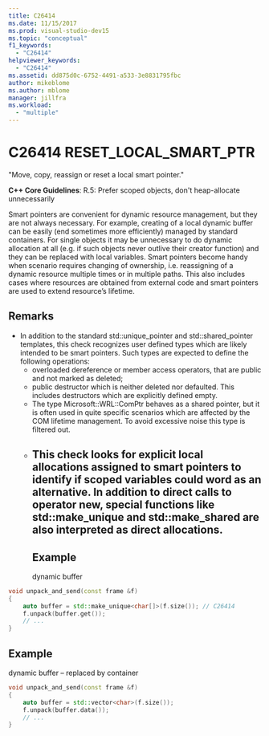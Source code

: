 ```yaml
---
title: C26414
ms.date: 11/15/2017
ms.prod: visual-studio-dev15
ms.topic: "conceptual"
f1_keywords:
  - "C26414"
helpviewer_keywords:
  - "C26414"
ms.assetid: dd875d0c-6752-4491-a533-3e8831795fbc
author: mikeblome
ms.author: mblome
manager: jillfra
ms.workload:
  - "multiple"
---
```

# C26414 RESET_LOCAL_SMART_PTR
"Move, copy, reassign or reset a local smart pointer."

**C++ Core Guidelines**:
R.5: Prefer scoped objects, don't heap-allocate unnecessarily

Smart pointers are convenient for dynamic resource management, but they are not always necessary. For example, creating of a local dynamic buffer can be easily (end sometimes more efficiently) managed by standard containers. For single objects it may be unnecessary to do dynamic allocation at all (e.g. if such objects never outlive their creator function) and they can be replaced with local variables. Smart pointers become handy when scenario requires changing of ownership, i.e. reassigning of a dynamic resource multiple times or in multiple paths. This also includes cases where resources are obtained from external code and smart pointers are used to extend resource’s lifetime.

## Remarks
- In addition to the standard std::unique_pointer and std::shared_pointer templates, this check recognizes user defined types which are likely intended to be smart pointers. Such types are expected to define the following operations:
  - overloaded dereference or member access operators, that are public and not marked as deleted;
  - public destructor which is neither deleted nor defaulted. This includes destructors which are explicitly defined empty.
  - The type Microsoft::WRL::ComPtr behaves as a shared pointer, but it is often used in quite specific scenarios which are affected by the COM lifetime management. To avoid excessive noise this type is filtered out.
  - This check looks for explicit local allocations assigned to smart pointers to identify if scoped variables could word as an alternative. In addition to direct calls to operator new, special functions like std::make_unique and std::make_shared are also interpreted as direct allocations.
    -
    ## Example
    dynamic buffer

```cpp
void unpack_and_send(const frame &f)
{
    auto buffer = std::make_unique<char[]>(f.size()); // C26414
    f.unpack(buffer.get());
    // ...
}
```
## Example
dynamic buffer – replaced by container

```cpp
void unpack_and_send(const frame &f)
{
    auto buffer = std::vector<char>(f.size());
    f.unpack(buffer.data());
    // ...
}
```

